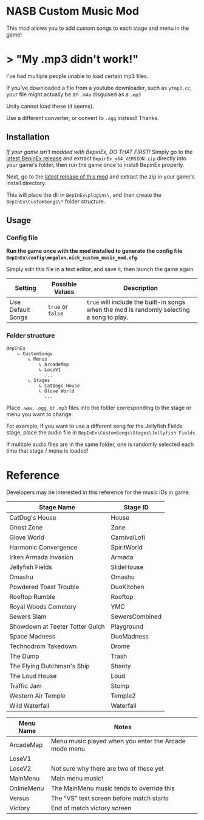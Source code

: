# NASB Custom Music Mod

This mod allows you to add custom songs to each stage and menu in the game!

# > "My .mp3 didn't work!"
I've had multiple people unable to load certain mp3 files.

If you've downloaded a file from a youtube downloader, such as `ytmp3.cc`, your file might actually be an `.m4a` disguised as a `.mp3`

Unity cannot load these (it seems).

Use a different converter, or convert to `.ogg` instead! Thanks.


## Installation

*If your game isn't modded with BepinEx, DO THAT FIRST!*
Simply go to the [latest BepinEx release](https://github.com/BepInEx/BepInEx/releases) and extract `BepinEx_x64_VERSION.zip` directly into your game's folder, then run the game once to install BepinEx properly.

Next, go to the [latest release of this mod](https://github.com/megalon/NickCustomMusicMod/releases/latest) and extract the zip in your game's install directory.

This will place the dll in `BepInEx\plugins\`, and then create the `BepInEx\CustomSongs\*` folder structure.

## Usage

### Config file

**Run the game once with the mod installed to generate the config file `BepInEx\config\megalon.nick_custom_music_mod.cfg`**.

Simply edit this file in a text editor, and save it, then launch the game again.

| Setting | Possible Values | Description |
|-----|-----|-----|
| Use Default Songs | `true` or `false` | `true` will include the built-in songs when the mod is randomly selecting a song to play. |

### Folder structure
```
BepInEx
    ↳ CustomSongs
        ↳ Menus
            ↳ ArcadeMap
            ↳ LoseV1
              ...
        ↳ Stages
            ↳ CatDogs House
            ↳ Glove World
              ...
```

Place `.wav`, `.ogg`, or `.mp3` files into the folder corresponding to the stage or menu you want to change.

For example, if you want to use a different song for the Jellyfish Fields stage, place the audio file in `BepInEx\CustomSongs\Stages\Jellyfish Fields`

If multiple audio files are in the same folder, one is randomly selected each time that stage / menu is loaded!

# Reference

Developers may be interested in this reference for the music IDs in game.

| Stage Name | Stage ID |
|----------|--------|
| CatDog's House | House |
| Ghost Zone | Zone |
| Glove World | CarnivalLofi |
| Harmonic Convergence | SpiritWorld |
| Irken Armada Invasion | Armada |
| Jellyfish Fields | SlideHouse |
| Omashu | Omashu |
| Powdered Toast Trouble | DuoKitchen |
| Rooftop Rumble | Rooftop |
| Royal Woods Cemetery | YMC |
| Sewers Slam | SewersCombined |
| Showdown at Teeter Totter Gulch | Playground |
| Space Madness | DuoMadness |
| Technodrom Takedown | Drome |
| The Dump | Trash |
| The Flying Dutchman's Ship | Shanty |
| The Loud House | Loud |
| Traffic Jam | Stomp |
| Western Air Temple | Temple2 |
| Wild Waterfall | Waterfall |

| Menu Name | Notes |
|-----------|-------|
| ArcadeMap | Menu music played when you enter the Arcade mode menu|
| LoseV1 | |
| LoseV2 | Not sure why there are two of these yet |
| MainMenu | Main menu music! |
| OnlineMenu | The MainMenu music tends to override this |
| Versus | The "VS" text screen before match starts |
| Victory | End of match victory screen|
